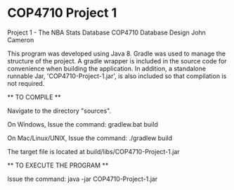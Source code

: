 # COP4710 Project 1
Project 1 - The NBA Stats Database
COP4710 Database Design
John Cameron

This program was developed using Java 8. Gradle was used to manage the structure of the project. A gradle wrapper is included in the source code for convenience when building the application. In addition, a standalone runnable Jar, 'COP4710-Project-1.jar', is also included so that compilation is not required.

** TO COMPILE **

Navigate to the directory "sources".

On Windows,
Issue the command: gradlew.bat build

On Mac/Linux/UNIX,
Issue the command: ./gradlew build

The target file is located at build/libs/COP4710-Project-1.jar

** TO EXECUTE THE PROGRAM **

Issue the command: java -jar COP4710-Project-1.jar
